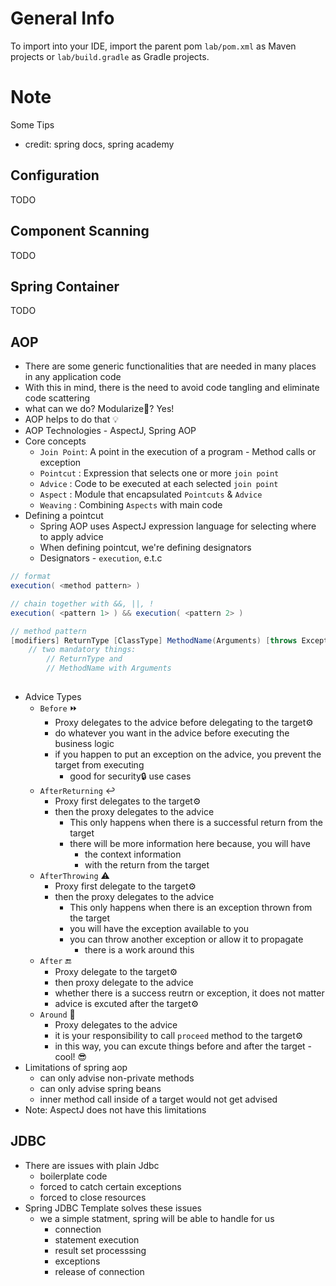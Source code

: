 # General Info

To import into your IDE, import the parent pom `lab/pom.xml` as Maven projects or `lab/build.gradle` as Gradle projects.


# Note
 Some Tips 
 - credit: spring docs, spring academy

## Configuration

TODO

## Component Scanning

TODO

## Spring Container

TODO

## AOP
- There are some generic functionalities that are needed in many places in any application code
- With this in mind, there is the need to avoid code tangling and eliminate code scattering
- what can we do? Modularize🧩? Yes!
- AOP helps to do that 💡
- AOP Technologies - AspectJ, Spring AOP
- Core concepts
    - `Join Point`: A point in the execution of a program - Method calls  or exception
    - `Pointcut` : Expression that selects one or more `join point`
    - `Advice` : Code to be executed at each selected `join point`
    - `Aspect` : Module that encapsulated `Pointcuts` &  `Advice`
    - `Weaving` : Combining `Aspects` with main code
- Defining a pointcut
    - Spring AOP uses AspectJ expression language for selecting where to apply advice
    - When defining pointcut, we're defining designators
    - Designators - `execution`, e.t.c

```java
// format
execution( <method pattern> )

// chain together with &&, ||, !
execution( <pattern 1> ) && execution( <pattern 2> )

// method pattern
[modifiers] ReturnType [ClassType] MethodName(Arguments) [throws ExceptionType]
    // two mandatory things: 
        // ReturnType and 
        // MethodName with Arguments
    
```

- Advice Types
    - `Before` ⏩
        - Proxy delegates to the advice before delegating to the target⚙️
        - do whatever you want in the advice before executing the business logic
        - if you happen to put an exception on the advice, you prevent the target from executing
            - good for security🔒 use cases 
    - `AfterReturning` ↩️
        - Proxy first delegates to the target⚙️
        - then the proxy delegates to the advice
            - This only happens when there is a successful return from the target
            - there will be more information here because, you will  have
                - the context information
                - with the return from the target
    - `AfterThrowing` ⚠️
        - Proxy first delegate to the target⚙️
        - then the proxy delegates to the advice
            - This only happens when there is an exception thrown from the target
            - you will have the exception available to you
            - you can throw another exception or allow it to propagate
                - there is a work around this
    - `After` 🔚
        - Proxy delegate to the target⚙️
        - then proxy delegate to the advice
        - whether there is a success reutrn or exception, it does not matter
        - advice is excuted after the target⚙️
    - `Around` 🔄
        - Proxy delegates to the advice
        - it is your responsibility to call `proceed` method to the target⚙️
        - in this way, you can excute things before and after the target - cool! 😎
- Limitations of spring aop
    - can only advise non-private methods
    - can only advise spring beans
    - inner method call inside of a target would not get advised
- Note: AspectJ does not have this limitations

## JDBC
- There are issues with plain Jdbc
    - boilerplate code
    - forced to catch certain exceptions
    - forced to close resources
- Spring JDBC Template solves these issues
    - we a simple statment, spring will be able to handle for us
        - connection
        - statement execution
        - result set processsing
        - exceptions
        - release of connection
        
